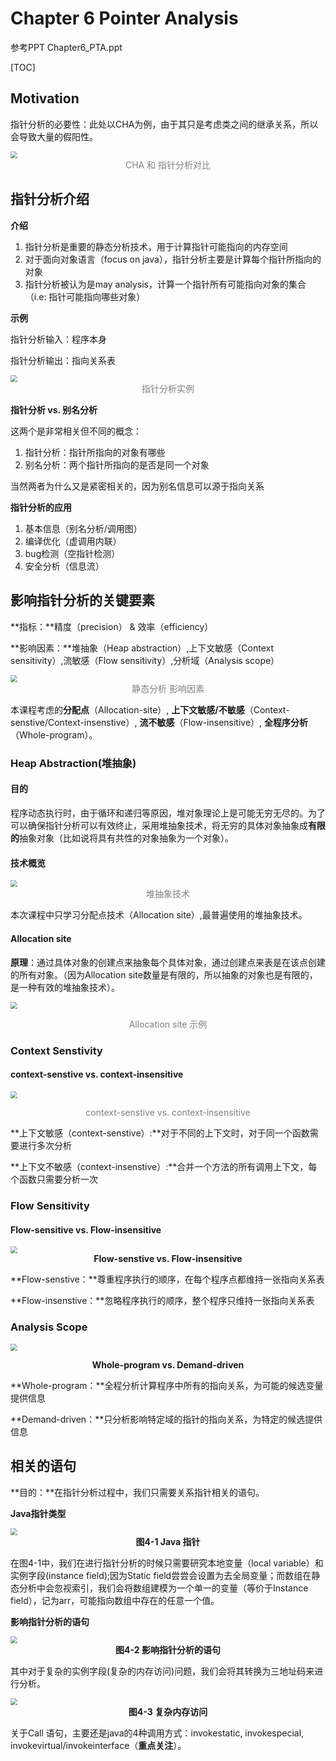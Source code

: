 # Chapter 6 Pointer Analysis

参考PPT  Chapter6_PTA.ppt

[TOC]

## Motivation

指针分析的必要性：此处以CHA为例，由于其只是考虑类之间的继承关系，所以会导致大量的假阳性。

<img src="./assets/Chapter6/1-1.png" style="zoom:70%">

<center style="color:gray">CHA 和 指针分析对比</center>



## 指针分析介绍

**介绍**

1. 指针分析是重要的静态分析技术，用于计算指针可能指向的内存空间
2. 对于面向对象语言（focus on java），指针分析主要是计算每个指针所指向的对象
3. 指针分析被认为是may analysis，计算一个指针所有可能指向对象的集合（i.e: 指针可能指向哪些对象）

**示例**

指针分析输入：程序本身

指针分析输出：指向关系表

<img src="./assets/Chapter6/1-2.png" style="zoom:70%">

<center style="color:gray">指针分析实例</center>

**指针分析 vs. 别名分析**

这两个是非常相关但不同的概念：

1. 指针分析：指针所指向的对象有哪些
2. 别名分析：两个指针所指向的是否是同一个对象

当然两者为什么又是紧密相关的，因为别名信息可以源于指向关系

**指针分析的应用**

1. 基本信息（别名分析/调用图）
2. 编译优化（虚调用内联）
3. bug检测（空指针检测）
4. 安全分析（信息流）



## 影响指针分析的关键要素

**指标：**精度（precision） & 效率（efficiency）

**影响因素：**堆抽象（Heap abstraction）,上下文敏感（Context sensitivity）,流敏感（Flow sensitivity）,分析域（Analysis scope）

<img src="./assets/Chapter6/3-1.png" style="zoom:70%">

<center style="color:gray">静态分析 影响因素</center>

本课程考虑的**分配点**（Allocation-site）, **上下文敏感/不敏感**（Context-senstive/Context-insenstive）, **流不敏感**（Flow-insensitive）, **全程序分析**（Whole-program）。

### Heap Abstraction(堆抽象)

#### **目的**

程序动态执行时，由于循环和递归等原因，堆对象理论上是可能无穷无尽的。为了可以确保指针分析可以有效终止，采用堆抽象技术，将无穷的具体对象抽象成**有限的**抽象对象（比如说将具有共性的对象抽象为一个对象）。

#### **技术概览**

<img src="./assets/Chapter6/3-2.png" style="zoom:70%">

<center style='color:gray'>堆抽象技术</center>

本次课程中只学习分配点技术（Allocation site）,最普遍使用的堆抽象技术。

#### **Allocation site**

**原理**：通过具体对象的创建点来抽象每个具体对象，通过创建点来表是在该点创建的所有对象。（因为Allocation site数量是有限的，所以抽象的对象也是有限的，是一种有效的堆抽象技术）。

<img src="./assets/Chapter6/3-3.png" style="zoom:70%"></img>

<center style="color:gray">Allocation site 示例</center>

### Context Senstivity

#### context-senstive vs. context-insensitive

<img src="./assets/Chapter6/3-4.png" style="zoom:70%"></img>

<center style="color:gray">context-senstive vs. context-insensitive</center>

**上下文敏感（context-senstive）:**对于不同的上下文时，对于同一个函数需要进行多次分析

**上下文不敏感（context-insenstive）:**合并一个方法的所有调用上下文，每个函数只需要分析一次

### Flow Sensitivity

#### Flow-sensitive vs. Flow-insensitive

<img src="./assets/Chapter6/3-5.png" style="zoom:70%">

<center sytle="color:gray"><b>Flow-senstive vs. Flow-insensitive</b></center>

**Flow-senstive：**尊重程序执行的顺序，在每个程序点都维持一张指向关系表

**Flow-insenstive：**忽略程序执行的顺序，整个程序只维持一张指向关系表

### Analysis Scope

<img src="./assets/Chapter6/3-6.png" style="zoom:70%"></img>

<center><b>Whole-program vs. Demand-driven</b></center>

**Whole-program：**全程分析计算程序中所有的指向关系，为可能的候选变量提供信息

**Demand-driven：**只分析影响特定域的指针的指向关系，为特定的候选提供信息

## 相关的语句

**目的：**在指针分析过程中，我们只需要关系指针相关的语句。	

**Java指针类型**

<img src="./assets/chapter6/4-1.png" style="zoom:70%">

<center><b>图4-1 Java 指针</b></center>

在图4-1中，我们在进行指针分析的时候只需要研究本地变量（local variable）和实例字段(instance field);因为Static field尝尝会设置为去全局变量；而数组在静态分析中会忽视索引，我们会将数组建模为一个单一的变量（等价于Instance field），记为arr，可能指向数组中存在的任意一个值。

**影响指针分析的语句**

<img src="./assets/Chapter6/4-2.png" style="zoom:70%">

<center><b>图4-2 影响指针分析的语句</b></center>

其中对于复杂的实例字段(复杂的内存访问)问题，我们会将其转换为三地址码来进行分析。

<img src="./assets/Chapter6/4-3.png" style="zoom:70%">

<center><b>图4-3 复杂内存访问</b></center>

关于Call 语句，主要还是java的4种调用方式：invokestatic, invokespecial, invokevirtual/invokeinterface（**重点关注**）。



